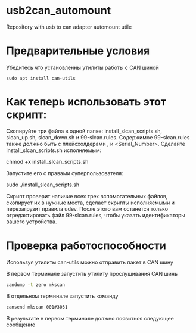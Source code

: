 # usb2can_automount
Repository with usb to can adapter automount utile

# Предварительные условия
Убедитесь что установленны утилиты работы с CAN шиной
```
sudo apt install can-utils
```

# Как теперь использовать этот скрипт:
Скопируйте три файла в одной папке: install_slcan_scripts.sh, slcan_up.sh, slcan_down.sh и 99-slcan.rules.
Содержимое 99-slcan.rules также должно быть с плейсхолдерами , и <Serial_Number>. Сделайте install_slcan_scripts.sh исполняемым:

chmod +x install_slcan_scripts.sh

Запустите его с правами суперпользователя:

sudo ./install_slcan_scripts.sh

Скрипт проверит наличие всех трех вспомогательных файлов, скопирует их в нужные места, сделает скрипты исполняемыми и перезагрузит правила udev. После этого вам останется только отредактировать файл 99-slcan.rules, чтобы указать идентификаторы вашего устройства.

# Проверка работоспособности
Используя утилиты can-utils можно отправить пакет в CAN шину 

В первом терминале запустить  утилиту прослушивания CAN шины
```bash
candump -t zero mkscan
```
В отдельном терминале запустить команду 

```bash
cansend mkscan 001#3031
```

В результате в первом терминале должно появиться следующее сообщение
```

```
